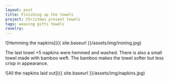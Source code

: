 ```yaml
---
layout: post
title: Finishing up the towels
project: Christmas present towels
tags: weaving gifts towels
ravelry:
---
```


![Hemming the napkins]({{ site.baseurl }}/assets/img/ironing.jpg)

The last towel +5 napkins were hemmed and washed. There is also a small towel made with bamboo weft. The bamboo makes the towel softer but less crisp in appearance.

![All the napkins laid out]({{ site.baseurl }}/assets/img/napkins.jpg)